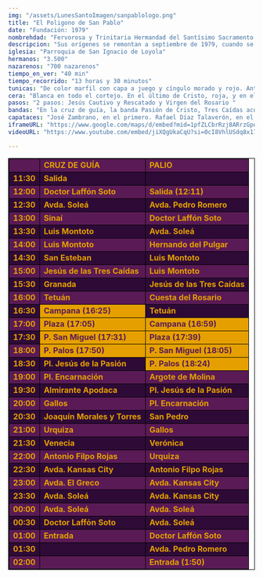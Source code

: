 ```yaml
---
img: "/assets/LunesSantoImagen/sanpablologo.png"
title: "El Poligono de San Pablo"
date: "Fundación: 1979"
nombrehdad: "Fervorosa y Trinitaria Hermandad del Santísimo Sacramento y Cofradía de Nazarenos de Nuestro Padre Jesús Cautivo y Rescatado, Nuestra Señora del Rosario Doloroso, San Juan de Mata y San Ignacio de Loyola"
descripcion: "Sus orígenes se remontan a septiembre de 1979, cuando se funda como Asociación de Fieles de María Santísima del Rosario y San Ignacio de Loyola. En 1988 llega a la parroquia la orden trinitaria, que le daría un nuevo impulso a la hermandad del Polígono de San Pablo. Un año después se constituye su primera junta de gestión. El 5 de enero de 2005 son aprobadas sus reglas como hermandad sacramental y de penitencia. Se aprobó su inclusión en la jornada del Lunes Santo el 8 de enero del año 2008.El paso de misterio representa a Jesús acusado por el sumo sacerdote Caifás ante Herodes. Es el momento anterior al Desprecio de Herodes de la Amargura. Las figuras que lo integran son Herodes, el sumo sacerdote acusador, un sanedrita y dos soldados romanos. En el segundo paso, Dolorosa bajo palio."
iglesia: "Parroquia de San Ignacio de Loyola"
hermanos: "3.500"
nazarenos: "700 nazarenos"
tiempo_en_ver: "40 min"
tiempo_recorrido: "13 horas y 30 minutos"
tunicas: "De color marfil con capa a juego y cíngulo morado y rojo. Antifaz negro"
cera: "Blanca en todo el cortejo. En el último de Cristo, roja, y en el de la Virgen, azul"
pasos: "2 pasos: Jesús Cautivo y Rescatado y Virgen del Rosario "
bandas: "En la cruz de guía, la banda Pasión de Cristo, Tres Caídas acompañará al misterio hasta la Catedral. A la vuelta, la de Ntra. Sra. de la Salud (Cristo), Las Cigarreras hasta la Catedral y la banda Virgen del Castillo de Lebrija, en el regreso. (Virgen)"
capataces: "José Zambrano, en el primero. Rafael Díaz Talaverón, en el segundo"
iframeURL: "https://www.google.com/maps/d/embed?mid=1pfZLCbrRzj8ARrzGpqbPWhtbRvfWnUCf&ehbc=2E312F"
videoURL: "https://www.youtube.com/embed/jiXQgUkaCqU?si=0cI8VhlUSdq8x17C"

---
```

<table class="recorrido" style="width: 100%; border-collapse: collapse; text-align: left; border: 1px solid black;">
  <tbody>
    <tr style="background-color: #5a1a55; color: #e5a000; font-weight: bold;">
      <td style="border: 1px solid black; text-align: center;"></td>
      <td style="border: 1px solid black;">CRUZ DE GUÍA</td>
      <td style="border: 1px solid black;">PALIO</td>
    </tr>
    <tr style="background-color: #2e0b37; color: #e5a000; font-weight: bold;">
      <td style="border: 1px solid black; text-align: center;">11:30</td>
      <td style="border: 1px solid black;">Salida</td>
      <td style="border: 1px solid black;"></td>
    </tr>
    <tr style="background-color: #5a1a55; color: #e5a000; font-weight: bold;">
      <td style="border: 1px solid black; text-align: center;">12:00</td>
      <td style="border: 1px solid black;">Doctor Laffón Soto</td>
      <td style="border: 1px solid black;">Salida (12:11)</td>
    </tr>
    <tr style="background-color: #2e0b37; color: #e5a000; font-weight: bold;">
      <td style="border: 1px solid black; text-align: center;">12:30</td>
      <td style="border: 1px solid black;">Avda. Soleá</td>
      <td style="border: 1px solid black;">Avda. Pedro Romero</td>
    </tr>
    <tr style="background-color: #5a1a55; color: #e5a000; font-weight: bold;">
      <td style="border: 1px solid black; text-align: center;">13:00</td>
      <td style="border: 1px solid black;">Sinaí</td>
      <td style="border: 1px solid black;">Doctor Laffón Soto</td>
    </tr>
    <tr style="background-color: #2e0b37; color: #e5a000; font-weight: bold;">
      <td style="border: 1px solid black; text-align: center;">13:30</td>
      <td style="border: 1px solid black;">Luis Montoto</td>
      <td style="border: 1px solid black;">Avda. Soleá</td>
    </tr>
    <tr style="background-color: #5a1a55; color: #e5a000; font-weight: bold;">
      <td style="border: 1px solid black; text-align: center;">14:00</td>
      <td style="border: 1px solid black;">Luis Montoto</td>
      <td style="border: 1px solid black;">Hernando del Pulgar</td>
    </tr>
    <tr style="background-color: #2e0b37; color: #e5a000; font-weight: bold;">
      <td style="border: 1px solid black; text-align: center;">14:30</td>
      <td style="border: 1px solid black;">San Esteban</td>
      <td style="border: 1px solid black;">Luis Montoto</td>
    </tr>
    <tr style="background-color: #5a1a55; color: #e5a000; font-weight: bold;">
      <td style="border: 1px solid black; text-align: center;">15:00</td>
      <td style="border: 1px solid black;">Jesús de las Tres Caídas</td>
      <td style="border: 1px solid black;">Luis Montoto</td>
    </tr>
    <tr style="background-color: #2e0b37; color: #e5a000; font-weight: bold;">
      <td style="border: 1px solid black; text-align: center;">15:30</td>
      <td style="border: 1px solid black;">Granada</td>
      <td style="border: 1px solid black;">Jesús de las Tres Caídas</td>
    </tr>
    <tr style="background-color: #5a1a55; color: #e5a000; font-weight: bold;">
      <td style="border: 1px solid black; text-align: center;">16:00</td>
      <td style="border: 1px solid black;">Tetuán</td>
      <td style="border: 1px solid black;">Cuesta del Rosario</td>
    </tr>
    <tr style="background-color: #2e0b37; color: #e5a000; font-weight: bold;">
      <td style="border: 1px solid black; text-align: center;">16:30</td>
      <td style="background-color: #e5a000; color: #5a1a55; font-weight: bold; border: 1px solid black;">Campana (16:25)</td>
      <td style="border: 1px solid black;">Tetuán</td>
    </tr>
    <tr style="background-color: #5a1a55; color: #e5a000; font-weight: bold;">
      <td style="border: 1px solid black; text-align: center;">17:00</td>
      <td style="background-color: #e5a000; color: #5a1a55; font-weight: bold; border: 1px solid black;">Plaza (17:05)</td>
      <td style="background-color: #e5a000; color: #5a1a55; font-weight: bold; border: 1px solid black;">Campana (16:59)</td>
    </tr>
    <tr style="background-color: #2e0b37; color: #e5a000; font-weight: bold;">
      <td style="border: 1px solid black; text-align: center;">17:30</td>
      <td style="background-color: #e5a000; color: #5a1a55; font-weight: bold; border: 1px solid black;">P. San Miguel (17:31)</td>
      <td style="background-color: #e5a000; color: #5a1a55; font-weight: bold; border: 1px solid black;">Plaza (17:39)</td>
    </tr>
    <tr style="background-color: #5a1a55; color: #e5a000; font-weight: bold;">
      <td style="border: 1px solid black; text-align: center;">18:00</td>
      <td style="background-color: #e5a000; color: #5a1a55; font-weight: bold; border: 1px solid black;">P. Palos (17:50)</td>
      <td style="background-color: #e5a000; color: #5a1a55; font-weight: bold; border: 1px solid black;">P. San Miguel (18:05)</td>
    </tr>
    <tr style="background-color: #2e0b37; color: #e5a000; font-weight: bold;">
      <td style="border: 1px solid black; text-align: center;">18:30</td>
      <td style="border: 1px solid black;">Pl. Jesús de la Pasión</td>
      <td style="background-color: #e5a000; color: #5a1a55; font-weight: bold; border: 1px solid black;">P. Palos (18:24)</td>
    </tr>
    <tr style="background-color: #5a1a55; color: #e5a000; font-weight: bold;">
      <td style="border: 1px solid black; text-align: center;">19:00</td>
      <td style="border: 1px solid black;">Pl. Encarnación</td>
      <td style="border: 1px solid black;">Argote de Molina</td>
    </tr>
    <tr style="background-color: #2e0b37; color: #e5a000; font-weight: bold;">
      <td style="border: 1px solid black; text-align: center;">19:30</td>
      <td style="border: 1px solid black;">Almirante Apodaca</td>
      <td style="border: 1px solid black;">Pl. Jesús de la Pasión</td>
    </tr>
    <tr style="background-color: #5a1a55; color: #e5a000; font-weight: bold;">
      <td style="border: 1px solid black; text-align: center;">20:00</td>
      <td style="border: 1px solid black;">Gallos</td>
      <td style="border: 1px solid black;">Pl. Encarnación</td>
    </tr>
    <tr style="background-color: #2e0b37; color: #e5a000; font-weight: bold;">
      <td style="border: 1px solid black; text-align: center;">20:30</td>
      <td style="border: 1px solid black;">Joaquín Morales y Torres</td>
      <td style="border: 1px solid black;">San Pedro</td>
    </tr>
    <tr style="background-color: #5a1a55; color: #e5a000; font-weight: bold;">
      <td style="border: 1px solid black; text-align: center;">21:00</td>
      <td style="border: 1px solid black;">Urquiza</td>
      <td style="border: 1px solid black;">Gallos</td>
    </tr>
    <tr style="background-color: #2e0b37; color: #e5a000; font-weight: bold;">
      <td style="border: 1px solid black; text-align: center;">21:30</td>
      <td style="border: 1px solid black;">Venecia</td>
      <td style="border: 1px solid black;">Verónica</td>
    </tr>
    <tr style="background-color: #5a1a55; color: #e5a000; font-weight: bold;">
      <td style="border: 1px solid black; text-align: center;">22:00</td>
      <td style="border: 1px solid black;">Antonio Filpo Rojas</td>
      <td style="border: 1px solid black;">Urquiza</td>
    </tr>
    <tr style="background-color: #2e0b37; color: #e5a000; font-weight: bold;">
      <td style="border: 1px solid black; text-align: center;">22:30</td>
      <td style="border: 1px solid black;">Avda. Kansas City</td>
      <td style="border: 1px solid black;">Antonio Filpo Rojas</td>
    </tr>
    <tr style="background-color: #5a1a55; color: #e5a000; font-weight: bold;">
      <td style="border: 1px solid black; text-align: center;">23:00</td>
      <td style="border: 1px solid black;">Avda. El Greco</td>
      <td style="border: 1px solid black;">Avda. Kansas City</td>
    </tr>
    <tr style="background-color: #2e0b37; color: #e5a000; font-weight: bold;">
      <td style="border: 1px solid black; text-align: center;">23:30</td>
      <td style="border: 1px solid black;">Avda. Soleá</td>
      <td style="border: 1px solid black;">Avda. Kansas City</td>
    </tr>
    <tr style="background-color: #5a1a55; color: #e5a000; font-weight: bold;">
      <td style="border: 1px solid black; text-align: center;">00:00</td>
      <td style="border: 1px solid black;">Avda. Soleá</td>
      <td style="border: 1px solid black;">Avda. Soleá</td>
    </tr>
    <tr style="background-color: #2e0b37; color: #e5a000; font-weight: bold;">
      <td style="border: 1px solid black; text-align: center;">00:30</td>
      <td style="border: 1px solid black;">Doctor Laffón Soto</td>
      <td style="border: 1px solid black;">Avda. Soleá</td>
    </tr>
    <tr style="background-color: #5a1a55; color: #e5a000; font-weight: bold;">
      <td style="border: 1px solid black; text-align: center;">01:00</td>
      <td style="border: 1px solid black;">Entrada</td>
      <td style="border: 1px solid black;">Doctor Laffón Soto</td>
    </tr>
    <tr style="background-color: #2e0b37; color: #e5a000; font-weight: bold;">
      <td style="border: 1px solid black; text-align: center;">01:30</td>
      <td style="border: 1px solid black;"></td>
      <td style="border: 1px solid black;">Avda. Pedro Romero</td>
    </tr>
    <tr style="background-color: #5a1a55; color: #e5a000; font-weight: bold;">
      <td style="border: 1px solid black; text-align: center;">02:00</td>
      <td style="border: 1px solid black;"></td>
      <td style="border: 1px solid black;">Entrada (1:50)</td>
    </tr>
  </tbody>
</table>